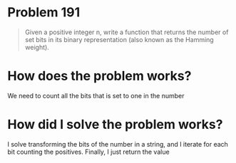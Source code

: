 # Problem 191

> Given a positive integer n, write a function that returns the number of set bits in its binary representation (also known as the Hamming weight).

# How does the problem works?

We need to count all the bits that is set to one in the number

# How did I solve the problem works?

I solve transforming the bits of the number in a string, and I iterate for each bit counting the positives. Finally, I just return the value
